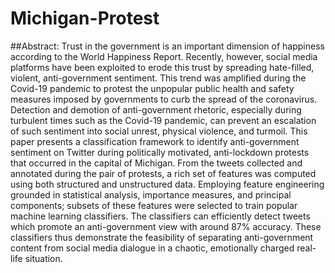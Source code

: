 # Michigan-Protest

##Abstract: Trust in the government is an important dimension of happiness according to the World Happiness
Report. Recently, however, social media platforms have been exploited to erode this trust by spreading
hate-filled, violent, anti-government sentiment. This trend was amplified during the Covid-19 pandemic to
protest the unpopular public health and safety measures imposed by governments to curb the spread
of the coronavirus. Detection and demotion of anti-government rhetoric, especially during turbulent
times such as the Covid-19 pandemic, can prevent an escalation of such sentiment into social unrest,
physical violence, and turmoil. This paper presents a classification framework to identify anti-government
sentiment on Twitter during politically motivated, anti-lockdown protests that occurred in the capital of
Michigan. From the tweets collected and annotated during the pair of protests, a rich set of features
was computed using both structured and unstructured data. Employing feature engineering grounded
in statistical analysis, importance measures, and principal components; subsets of these features were
selected to train popular machine learning classifiers. The classifiers can efficiently detect tweets which
promote an anti-government view with around 87% accuracy. These classifiers thus demonstrate the
feasibility of separating anti-government content from social media dialogue in a chaotic, emotionally
charged real-life situation.
